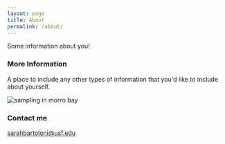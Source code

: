 ```yaml
---
layout: page
title: About
permalink: /about/
---
```


Some information about you!

### More Information

A place to include any other types of information that you'd like to include about yourself.

![sampling in morro bay]({{site.baseurl}}/images/morro_sampling.png)

### Contact me

[sarahbartoloni@usf.edu](mailto:sarahbartoloni@usf.edu)
